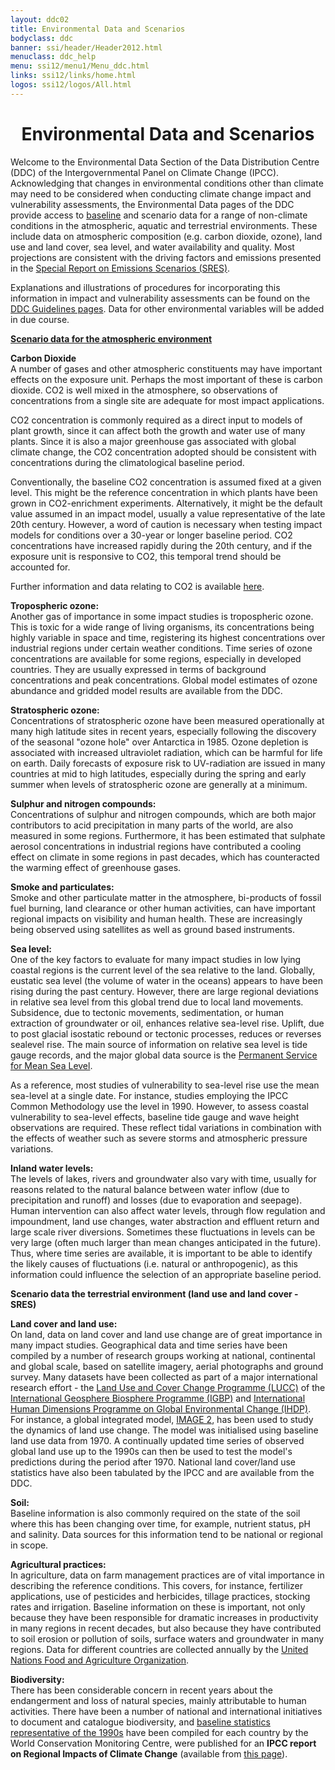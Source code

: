 ```yaml
---
layout: ddc02
title: Environmental Data and Scenarios
bodyclass: ddc
banner: ssi/header/Header2012.html
menuclass: ddc_help
menu: ssi12/menu1/Menu_ddc.html
links: ssi12/links/home.html
logos: ssi12/logos/All.html
---
```

 <div id="pagetitle">
 <h1 align="center">Environmental Data and Scenarios</h1>
 </div>
 <!-- End of Page Title Block -->

 <div id="content"> 
 <p>Welcome to the Environmental Data Section of the Data Distribution Centre (DDC) of the Intergovernmental
 Panel on Climate Change (IPCC). Acknowledging that changes in environmental conditions other than climate
 may need to be considered when conducting climate change impact and vulnerability assessments,
 the Environmental Data pages of the DDC provide access to
 <a href="http://sedac.ciesin.columbia.edu/ddc/baseline/index.html">baseline</a>
 and scenario data for a
 range of non-climate conditions in the atmospheric, aquatic and terrestrial environments. These
 include data on atmospheric composition (e.g. carbon dioxide, ozone), land use and land cover, sea
 level, and water availability and quality. Most projections are consistent with the driving factors
 and emissions presented in the <a class="IPCCC" href="http://www.ipcc.ch/report/emissions-scenarios/">Special Report on Emissions
 Scenarios (SRES)</a>.</p>
 
 <p>Explanations and illustrations of procedures for incorporating this information in impact and vulnerability
 assessments can be found on the <a href="/guidelines/index.html">DDC Guidelines pages</a>. Data for other
 environmental variables will be added in due course.</p>
 
 <p><b><a href="/sim/gcm_clim/SRES_TAR/ddc_sres_emissions.html">Scenario data for the atmospheric environment</a></b></p>
 
 <p><strong><a name="C02" id="C02"></a>Carbon Dioxide</strong><br/>
 A number of gases and other atmospheric constituents may have important effects on the exposure unit.
 Perhaps the most important of these is carbon dioxide. CO2 is well mixed in the atmosphere, so
 observations of concentrations from a single site are adequate for most impact applications.</p>
 
 <p>CO2 concentration is commonly required as a direct input to models of plant growth, since it can affect
 both the growth and water use of many plants. Since it is also a major greenhouse gas associated with
 global climate change, the CO2 concentration adopted should be consistent with concentrations during
 the climatological baseline period.</p>
 
 <p>Conventionally, the baseline CO2 concentration is assumed fixed at a given level. This might be the
 reference concentration in which plants have been grown in CO2-enrichment experiments. Alternatively,
 it might be the default value assumed in an impact model, usually a value representative of the late 20th
 century. However, a word of caution is necessary when testing impact models
 for conditions over a 30-year or longer baseline period.
 CO2 concentrations have increased rapidly during the 20th century,
 and if the exposure unit is responsive to CO2, this temporal trend should be accounted for.</p>
 
 <p>
 Further information and data relating to CO2 is available 
 <a href="/observ/ddc_co2.html">here</a>.
 </p> 

 <p><strong><a name="TropO" id="TropO"></a>Tropospheric ozone:</strong><br/>
 Another gas of importance in some impact studies is tropospheric ozone. This is toxic for a wide range
 of living organisms, its concentrations being highly variable in space and time, registering its highest
 concentrations over industrial regions under certain weather conditions. Time series of ozone
 concentrations are available for some regions, especially in developed countries. They are usually
 expressed in terms of background concentrations and peak concentrations. Global model estimates of
 ozone abundance and gridded model results are available from the DDC.</p>
 
 <p><strong><a name="StratO" id="StratO"></a>Stratospheric ozone:</strong><br/>
 Concentrations of stratospheric ozone have been measured operationally at many high latitude sites in
 recent years, especially following the discovery of the seasonal "ozone hole" over Antarctica in 1985.
 Ozone depletion is associated with increased ultraviolet radiation, which can be harmful for life on
 earth. Daily forecasts of exposure risk to UV-radiation are issued in many countries at mid to high
 latitudes, especially during the spring and early summer when levels of stratospheric ozone are generally
 at a minimum.</p>
 
 <p><strong><a name="SO2" id="S02"></a>Sulphur and nitrogen compounds:</strong><br/>
 Concentrations of sulphur and nitrogen compounds, which are both major contributors to acid
 precipitation in many parts of the world, are also measured in some regions. Furthermore, it has been
 estimated that sulphate aerosol concentrations in industrial regions have contributed a cooling effect on
 climate in some regions in past decades, which has counteracted the warming effect of greenhouse
 gases.</p>
 
 <p><strong><a name="Smoke" id="Smoke"></a>Smoke and particulates:</strong><br/>
 Smoke and other particulate matter in the atmosphere, bi-products of fossil fuel burning, land clearance
 or other human activities, can have important regional impacts on visibility and human health. These are
 increasingly being observed using satellites as well as ground based instruments.</p>
 
 <p><strong><a name="SLR" id="SLR"></a>Sea level:</strong><br/>
 One of the key factors to evaluate for many impact studies in low lying coastal regions is the current
 level of the sea relative to the land. Globally, eustatic sea level (the volume of water in the oceans)
 appears to have been rising during the past century. However, there are large
 regional deviations in relative sea level from this global trend due to local land movements. Subsidence,
 due to tectonic movements, sedimentation, or human extraction of groundwater or oil, enhances relative
 sea-level rise. Uplift, due to post glacial isostatic rebound or tectonic processes, reduces or reverses sealevel
 rise. The main source of information on relative sea level is tide gauge records, and the major global
 data source is the <a href="http://www.psmsl.org">Permanent Service for Mean Sea
 Level</a>.</p>
 
 <p>As a reference, most studies of vulnerability to sea-level rise use the mean sea-level at a single date. For
 instance, studies employing the IPCC Common Methodology use the level in 1990. However, to assess coastal
 vulnerability to sea-level effects, baseline tide gauge and wave height observations are required. These
 reflect tidal variations in combination with the effects of weather such as severe storms and atmospheric
 pressure variations.</p>
 
 <p><strong><a name="InlandWater" id="InlandWater"></a>Inland water levels:</strong><br/>
 The levels of lakes, rivers and groundwater also vary with time, usually for reasons related to the
 natural balance between water inflow (due to precipitation and runoff) and losses (due to evaporation
 and seepage). Human intervention can also affect water levels, through flow regulation and
 impoundment, land use changes, water abstraction and effluent return and large scale river diversions.
 Sometimes these fluctuations in levels can be very large (often much larger than
 mean changes anticipated in the future). Thus, where time series are available, it is important to be able
 to identify the likely causes of fluctuations (i.e. natural or anthropogenic), as this information could
 influence the selection of an appropriate baseline period.</p>
 
 <p><b>Scenario data the terrestrial environment (land use and land cover - SRES)</b></p>
 
 <p><strong><a name="LandCover" id="LandCover"></a>Land cover and land use:</strong><br/>
 On land, data on land cover and land use change are of great importance in many impact studies.
 Geographical data and time series have been compiled by a number of research groups working at
 national, continental and global scale, based on satellite imagery, aerial photographs and ground survey.
 Many datasets have been collected as part of a major international research effort - the
 <a href="http://www.igbp.net/researchprojects/igbpcoreprojectsphaseone/landuseandcoverchange.4.1b8ae20512db692f2a680009062.html">Land Use and Cover Change Programme (LUCC)</a>
 of the <a href="http://www.igbp.net/">International Geosphere Biosphere Programme (IGBP)</a>
 and <a href="http://www.ihdp.org/">International Human Dimensions Programme on Global Environmental Change (IHDP)</a>. For
 instance, a global integrated model, <a href="http://www.ciesin.org/datasets/rivm/image2.0-home.html">
 IMAGE 2</a>, has been used to study the dynamics of land use change.
 The model was initialised using baseline land use data from 1970. A continually updated time series of
 observed global land use up to the 1990s can then be used to test the model's predictions during the
 period after 1970. National land cover/land use statistics have also been tabulated by the IPCC and
 are available from the DDC.</p>
 
 <p><strong><a name="Soil" id="Soil"></a>Soil:</strong><br/>
 Baseline information is also commonly required on the state of the soil where this has been changing
 over time, for example, nutrient status, pH and salinity. Data sources for this information tend to be
 national or regional in scope.</p>
 
 <p><strong><a name="Agri" id="Agri"></a>Agricultural practices:</strong><br/>
 In agriculture, data on farm management practices are of vital importance in describing the reference
 conditions. This covers, for instance, fertilizer applications, use of pesticides and herbicides, tillage
 practices, stocking rates and irrigation. Baseline information on these is important, not only because
 they have been responsible for dramatic increases in productivity in many regions in recent decades, but
 also because they have contributed to soil erosion or pollution of soils, surface waters and groundwater
 in many regions. Data for different countries are collected annually by the <a href="http://www.fao.org/">United Nations Food and		Agriculture Organization</a>.</p>
 
 <p><strong><a name="Bio" id="Bio"></a>Biodiversity:</strong><br/>
 There has been considerable concern in recent years about the endangerment and loss of natural species,
 mainly attributable to human activities. There have been a number of national and international
 initiatives to document and catalogue biodiversity, and 
 <a href="http://sedac.ipcc-data.org/ddc/baseline/index.html">baseline statistics
 representative of the 1990s</a> 
 have been compiled for each country by the World Conservation Monitoring Centre, were published for
 an <strong>IPCC report on Regional Impacts of Climate Change</strong> (available from
 <a href="http://www.ipcc.ch/publications_and_data/publications_and_data_reports.htm">this page</a>).</p>
 
 <p>&nbsp;</p>

 </div>
 
